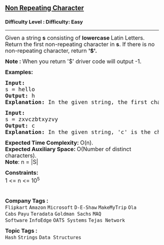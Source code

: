 <h2><a href="https://www.geeksforgeeks.org/problems/non-repeating-character-1587115620/1?page=1&company=Amazon&difficulty=Easy&status=unsolved&sortBy=submissions">Non Repeating Character</a></h2><h3>Difficulty Level : Difficulty: Easy</h3><hr><div class="problems_problem_content__Xm_eO"><p><span style="font-size: 18px;">Given a string <strong>s</strong> consisting of <strong>lowercase </strong>Latin Letters. Return the first non-repeating character in <strong>s</strong>. If there is no non-repeating character, return <strong>'$'.</strong></span></p>
<p><span style="font-size: 18px;"><strong>Note : </strong>When you return '$' driver code will output -1.</span></p>
<p><strong><span style="font-size: 18px;">Examples:</span></strong></p>
<pre><strong><span style="font-size: 18px;">Input:
</span></strong><span style="font-size: 18px;">s = hello
<strong>Output: </strong>h<strong>
Explanation: </strong>In the given string, the first character which is non-repeating is h, as it appears first and there is no other '<strong>h</strong>' in the string.</span></pre>
<pre><strong><span style="font-size: 18px;">Input:
</span></strong><span style="font-size: 18px;">s = zxvczbtxyzvy
<strong>Output: </strong>c<strong>
Explanation: </strong>In the given string, 'c' is the character which is non-repeating. </span>
</pre>
<p><span style="font-size: 18px;"><strong>Expected Time Complexity:&nbsp;</strong>O(n).<br><strong>Expected Auxiliary Space:&nbsp;</strong>O(Number of distinct characters).<br><strong>Note</strong>: n = |S|</span></p>
<p><span style="font-size: 18px;"><strong>Constraints:</strong><br>1 &lt;= n &lt;= 10<sup>5</sup></span></p>
<p>&nbsp;</p></div><p><span style=font-size:18px><strong>Company Tags : </strong><br><code>Flipkart</code>&nbsp;<code>Amazon</code>&nbsp;<code>Microsoft</code>&nbsp;<code>D-E-Shaw</code>&nbsp;<code>MakeMyTrip</code>&nbsp;<code>Ola Cabs</code>&nbsp;<code>Payu</code>&nbsp;<code>Teradata</code>&nbsp;<code>Goldman Sachs</code>&nbsp;<code>MAQ Software</code>&nbsp;<code>InfoEdge</code>&nbsp;<code>OATS Systems</code>&nbsp;<code>Tejas Network</code>&nbsp;<br><p><span style=font-size:18px><strong>Topic Tags : </strong><br><code>Hash</code>&nbsp;<code>Strings</code>&nbsp;<code>Data Structures</code>&nbsp;